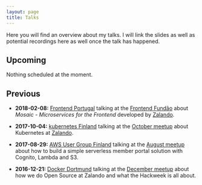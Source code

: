 ```yaml
---
layout: page
title: Talks
---
```


Here you will find an overview about my talks. I will link the slides as well as potential recordings here as well once 
the talk has happened. 

## Upcoming

Nothing scheduled at the moment.

## Previous

* **2018-02-08:** [Frontend Portugal](https://www.meetup.com/frontend-portugal/) talking at the [Frontend Fundão](https://www.meetup.com/frontend-portugal/events/246965880/)
about *Mosaic - Microservices for the Frontend* developed by [Zalando](https://tech.zalando.com).

* **2017-10-04:** [kubernetes Finland](https://www.meetup.com/Kubernetes-Finland/) talking at the [October meetup](https://www.meetup.com/Kubernetes-Finland/events/242096170/)
about Kubernetes at [Zalando](https://tech.zalando.com).

* **2017-08-29:** [AWS User Group Finland](https://www.meetup.com/awsfin/) talking at the [August meetup](https://www.meetup.com/awsfin/events/242350705/) about 
how to build a simple serverless member portal solution with Cognito, Lambda and S3.

* **2016-12-21:** [Docker Dortmund](https://www.meetup.com/Docker-Dortmund/) talking at the [December meetup](https://www.meetup.com/Docker-Dortmund/events/235733043/) about 
how we do Open Source at Zalando and what the Hackweek  is all about.
